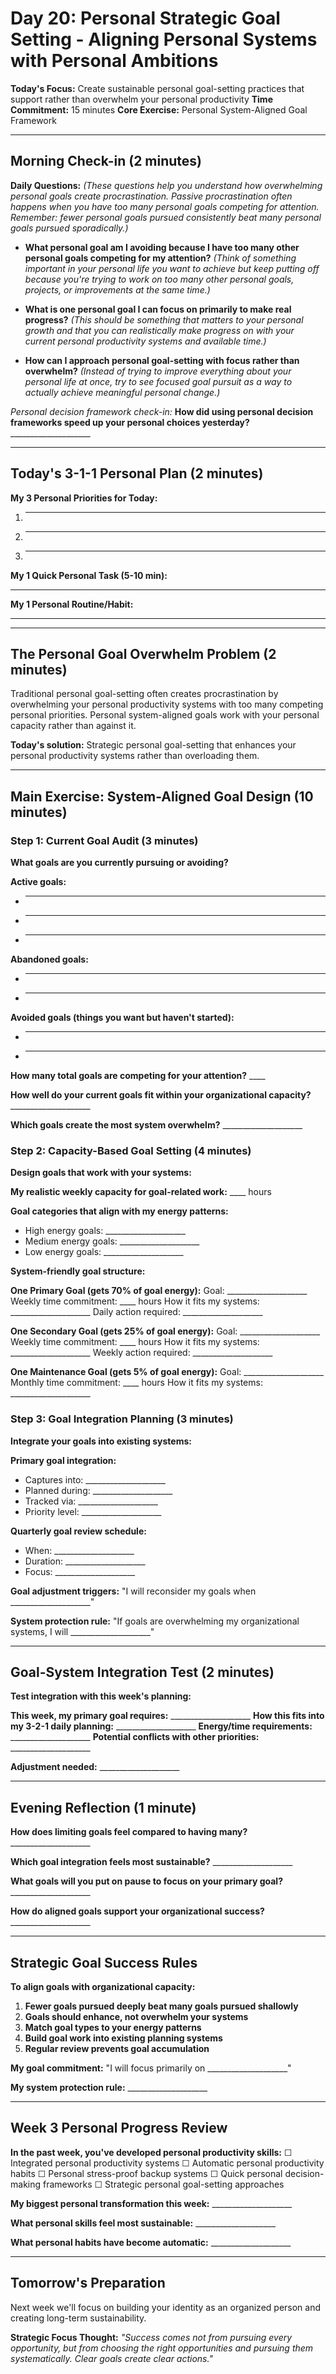 # Day 20: Personal Strategic Goal Setting - Aligning Personal Systems with Personal Ambitions

**Today's Focus:** Create sustainable personal goal-setting practices that support rather than overwhelm your personal productivity
**Time Commitment:** 15 minutes
**Core Exercise:** Personal System-Aligned Goal Framework

---

## Morning Check-in (2 minutes)

**Daily Questions:** *(These questions help you understand how overwhelming personal goals create procrastination. Passive procrastination often happens when you have too many personal goals competing for attention. Remember: fewer personal goals pursued consistently beat many personal goals pursued sporadically.)*

- **What personal goal am I avoiding because I have too many other personal goals competing for my attention?**
  *(Think of something important in your personal life you want to achieve but keep putting off because you're trying to work on too many other personal goals, projects, or improvements at the same time.)*

- **What is one personal goal I can focus on primarily to make real progress?**
  *(This should be something that matters to your personal growth and that you can realistically make progress on with your current personal productivity systems and available time.)*

- **How can I approach personal goal-setting with focus rather than overwhelm?**
  *(Instead of trying to improve everything about your personal life at once, try to see focused goal pursuit as a way to actually achieve meaningful personal change.)*

*Personal decision framework check-in:*
**How did using personal decision frameworks speed up your personal choices yesterday?** ____________________

---

## Today's 3-1-1 Personal Plan (2 minutes)

**My 3 Personal Priorities for Today:**
1. ____________________
2. ____________________
3. ____________________

**My 1 Quick Personal Task (5-10 min):**
____________________

**My 1 Personal Routine/Habit:**
____________________

---

## The Personal Goal Overwhelm Problem (2 minutes)

Traditional personal goal-setting often creates procrastination by overwhelming your personal productivity systems with too many competing personal priorities. Personal system-aligned goals work with your personal capacity rather than against it.

**Today's solution:** Strategic personal goal-setting that enhances your personal productivity systems rather than overloading them.

---

## Main Exercise: System-Aligned Goal Design (10 minutes)

### Step 1: Current Goal Audit (3 minutes)

**What goals are you currently pursuing or avoiding?**

**Active goals:**
- ____________________
- ____________________
- ____________________

**Abandoned goals:**
- ____________________
- ____________________

**Avoided goals (things you want but haven't started):**
- ____________________
- ____________________

**How many total goals are competing for your attention?** ____

**How well do your current goals fit within your organizational capacity?** ____________________

**Which goals create the most system overwhelm?** ____________________

### Step 2: Capacity-Based Goal Setting (4 minutes)

**Design goals that work with your systems:**

**My realistic weekly capacity for goal-related work:** ____ hours

**Goal categories that align with my energy patterns:**
- High energy goals: ____________________
- Medium energy goals: ____________________
- Low energy goals: ____________________

**System-friendly goal structure:**

**One Primary Goal (gets 70% of goal energy):**
Goal: ____________________
Weekly time commitment: ____ hours
How it fits my systems: ____________________
Daily action required: ____________________

**One Secondary Goal (gets 25% of goal energy):**
Goal: ____________________
Weekly time commitment: ____ hours
How it fits my systems: ____________________
Weekly action required: ____________________

**One Maintenance Goal (gets 5% of goal energy):**
Goal: ____________________
Monthly time commitment: ____ hours
How it fits my systems: ____________________

### Step 3: Goal Integration Planning (3 minutes)

**Integrate your goals into existing systems:**

**Primary goal integration:**
- Captures into: ____________________
- Planned during: ____________________
- Tracked via: ____________________
- Priority level: ____________________

**Quarterly goal review schedule:**
- When: ____________________
- Duration: ____________________
- Focus: ____________________

**Goal adjustment triggers:**
"I will reconsider my goals when ____________________"

**System protection rule:**
"If goals are overwhelming my organizational systems, I will ____________________"

---

## Goal-System Integration Test (2 minutes)

**Test integration with this week's planning:**

**This week, my primary goal requires:** ____________________
**How this fits into my 3-2-1 daily planning:** ____________________
**Energy/time requirements:** ____________________
**Potential conflicts with other priorities:** ____________________

**Adjustment needed:** ____________________

---

## Evening Reflection (1 minute)

**How does limiting goals feel compared to having many?** ____________________

**Which goal integration feels most sustainable?** ____________________

**What goals will you put on pause to focus on your primary goal?** ____________________

**How do aligned goals support your organizational success?** ____________________

---

## Strategic Goal Success Rules

**To align goals with organizational capacity:**

1. **Fewer goals pursued deeply beat many goals pursued shallowly**
2. **Goals should enhance, not overwhelm your systems**
3. **Match goal types to your energy patterns**
4. **Build goal work into existing planning systems**
5. **Regular review prevents goal accumulation**

**My goal commitment:** "I will focus primarily on ____________________"

**My system protection rule:** ____________________

---

## Week 3 Personal Progress Review

**In the past week, you've developed personal productivity skills:**
☐ Integrated personal productivity systems
☐ Automatic personal productivity habits
☐ Personal stress-proof backup systems
☐ Quick personal decision-making frameworks
☐ Strategic personal goal-setting approaches

**My biggest personal transformation this week:** ____________________

**What personal skills feel most sustainable:** ____________________

**What personal habits have become automatic:** ____________________

---

## Tomorrow's Preparation
Next week we'll focus on building your identity as an organized person and creating long-term sustainability.

**Strategic Focus Thought:**
*"Success comes not from pursuing every opportunity, but from choosing the right opportunities and pursuing them systematically. Clear goals create clear actions."*